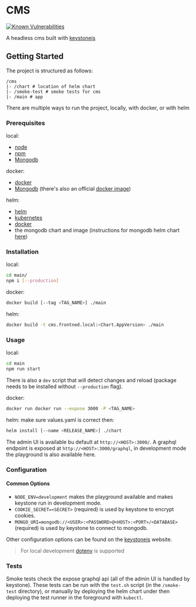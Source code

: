 # CMS

[![Known Vulnerabilities](https://snyk.io/test/github/cowlingj/nuxt-ecommerce/badge.svg?targetFile=/cms/main/package.json)](https://snyk.io/test/github/cowlingj/nuxt-ecommerce)

A headless cms built with [keystonejs](https://keystonejs.com)

## Getting Started

The project is structured as follows:
```
/cms
|- /chart # location of helm chart
|- /smoke-test # smoke tests for cms
|- /main # app
```

There are multiple ways to run the project, locally, with docker, or with helm

### Prerequisites

local:
- [node](https://nodejs.org)
- [npm](https://www.npmjs.com/)
- [Mongodb](https://www.mongodb.com/)

docker:
- [docker](https://www.docker.com)
- [Mongodb](https://www.mongodb.com/) (there's also an official [docker image](https://hub.docker.com/_/mongo))

helm:
- [helm](https://helm.sh)
- [kubernetes](https://kubernetes.io/)
- [docker](https://www.docker.com)
- the mongodb chart and image (instructions for mongodb helm chart [here](../mongodb/README.md))

### Installation

local:
```sh
cd main/
npm i [--production]
```

docker:
```sh
docker build [--tag <TAG_NAME>] ./main
```

helm:
```sh
docker build -t cms.frontned.local:<Chart.AppVersion> ./main
```

### Usage

local:
```sh
cd main
npm run start
```

There is also a `dev` script that will detect changes and reload (package needs to be installed without `--production` flag).

docker:
```sh
docker run docker run --expose 3000 -P <TAG_NAME>
```

helm:
make sure values.yaml is correct then:
```sh
helm install [--name <RELEASE_NAME>] ./chart
```

The admin UI is available bu default at `http://<HOST>:3000/`.
A graphql endpoint is exposed at `http://<HOST>:3000/graphql`,
in development mode the playground is also available here.

### Configuration

#### Common Options

- `NODE_ENV=development` makes the playground available and makes keystone run in development mode.
- `COOKIE_SECRET=<SECRET>` (required) is used by keystone to encrypt cookies.
- `MONGO_URI=mongodb://<USER>:<PASSWORD>@<HOST>:<PORT>/<DATABASE>` (required) is used by keystone to connect to mongodb.

Other configuration options can be found on the [keystonejs](https://keystonejs.com/documentation/configuration) website.

> For local development [dotenv](https://www.npmjs.com/package/dotenv) is supported

### Tests

Smoke tests check the expose graphql api (all of the admin UI is handled by keystone).
These tests can be run with the `test.sh` script (in the `/smoke-test` directory), or manually by deploying the helm chart under then deploying the test runner in the foreground with `kubectl`.